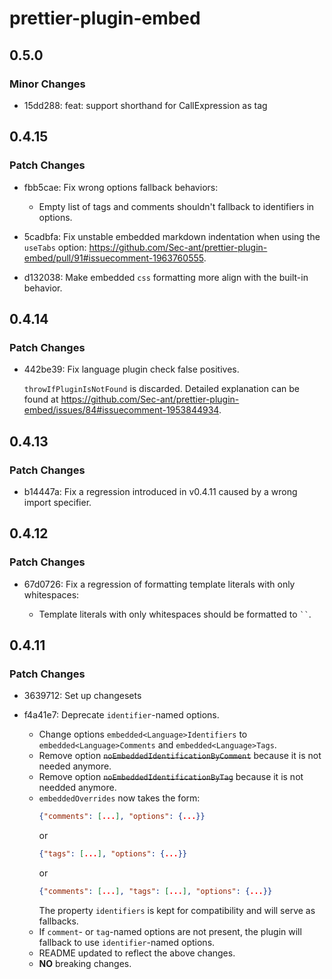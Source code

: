 # prettier-plugin-embed

## 0.5.0

### Minor Changes

- 15dd288: feat: support shorthand for CallExpression as tag

## 0.4.15

### Patch Changes

- fbb5cae: Fix wrong options fallback behaviors:

  - Empty list of tags and comments shouldn't fallback to identifiers in options.

- 5cadbfa: Fix unstable embedded markdown indentation when using the `useTabs` option: https://github.com/Sec-ant/prettier-plugin-embed/pull/91#issuecomment-1963760555.
- d132038: Make embedded `css` formatting more align with the built-in behavior.

## 0.4.14

### Patch Changes

- 442be39: Fix language plugin check false positives.

  `throwIfPluginIsNotFound` is discarded. Detailed explanation can be found at https://github.com/Sec-ant/prettier-plugin-embed/issues/84#issuecomment-1953844934.

## 0.4.13

### Patch Changes

- b14447a: Fix a regression introduced in v0.4.11 caused by a wrong import specifier.

## 0.4.12

### Patch Changes

- 67d0726: Fix a regression of formatting template literals with only whitespaces:

  - Template literals with only whitespaces should be formatted to ` `` `.

## 0.4.11

### Patch Changes

- 3639712: Set up changesets
- f4a41e7: Deprecate `identifier`-named options.

  - Change options `embedded<Language>Identifiers` to `embedded<Language>Comments` and `embedded<Language>Tags`.
  - Remove option ~~`noEmbeddedIdentificationByComment`~~ because it is not needed anymore.
  - Remove option ~~`noEmbeddedIdentificationByTag`~~ because it is not needded anymore.
  - `embeddedOverrides` now takes the form:
    ```json
    {"comments": [...], "options": {...}}
    ```
    or
    ```json
    {"tags": [...], "options": {...}}
    ```
    or
    ```json
    {"comments": [...], "tags": [...], "options": {...}}
    ```
    The property `identifiers` is kept for compatibility and will serve as fallbacks.
  - If `comment`- or `tag`-named options are not present, the plugin will fallback to use `identifier`-named options.
  - README updated to reflect the above changes.
  - **NO** breaking changes.
